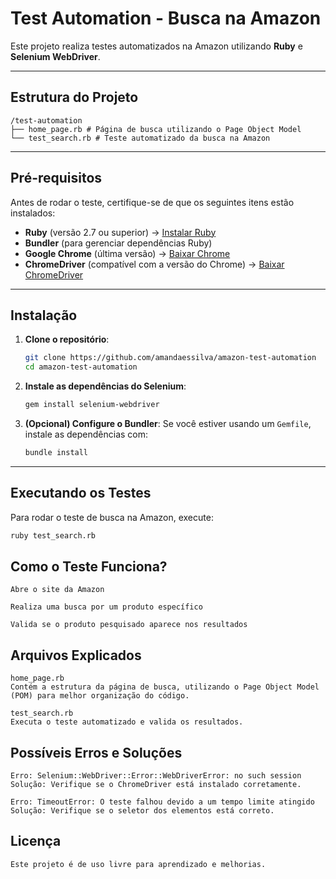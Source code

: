 # Test Automation - Busca na Amazon  

Este projeto realiza testes automatizados na Amazon utilizando **Ruby** e **Selenium WebDriver**.

---

## Estrutura do Projeto

    /test-automation
    ├── home_page.rb # Página de busca utilizando o Page Object Model
    └── test_search.rb # Teste automatizado da busca na Amazon


---

## Pré-requisitos

Antes de rodar o teste, certifique-se de que os seguintes itens estão instalados:

- **Ruby** (versão 2.7 ou superior) → [Instalar Ruby](https://www.ruby-lang.org/pt/downloads/)
- **Bundler** (para gerenciar dependências Ruby)  
- **Google Chrome** (última versão) → [Baixar Chrome](https://www.google.com/intl/pt-BR/chrome/)
- **ChromeDriver** (compatível com a versão do Chrome) → [Baixar ChromeDriver](https://sites.google.com/chromium.org/driver/)

---

## Instalação

1. **Clone o repositório**:
    ```bash
    git clone https://github.com/amandaessilva/amazon-test-automation
    cd amazon-test-automation
    ```

2. **Instale as dependências do Selenium**:
    ```bash
    gem install selenium-webdriver
    ```

3. **(Opcional) Configure o Bundler**:
    Se você estiver usando um `Gemfile`, instale as dependências com:
    ```bash
    bundle install
    ```

---

## Executando os Testes

Para rodar o teste de busca na Amazon, execute:

```bash
ruby test_search.rb
```


## Como o Teste Funciona?

    Abre o site da Amazon

    Realiza uma busca por um produto específico

    Valida se o produto pesquisado aparece nos resultados

## Arquivos Explicados

    home_page.rb
    Contém a estrutura da página de busca, utilizando o Page Object Model (POM) para melhor organização do código.

    test_search.rb
    Executa o teste automatizado e valida os resultados.

## Possíveis Erros e Soluções

    Erro: Selenium::WebDriver::Error::WebDriverError: no such session
    Solução: Verifique se o ChromeDriver está instalado corretamente.

    Erro: TimeoutError: O teste falhou devido a um tempo limite atingido
    Solução: Verifique se o seletor dos elementos está correto.

## Licença

    Este projeto é de uso livre para aprendizado e melhorias.
